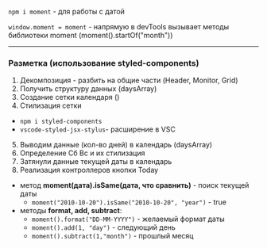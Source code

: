 `npm i moment` - для работы с датой

`window.moment = moment` - напрямую в devTools вызывает методы библиотеки moment (moment().startOf("month"))

---

### Разметка (использование styled-components)

1. Декомпозиция - разбить на общие части (Header, Monitor, Grid)
2. Получить структуру данных (daysArray)
3. Создание сетки календаря ()
4. Стилизация сетки

- `npm i styled-components`
- `vscode-styled-jsx-stylus`- расширение в VSC

5. Выводим данные (кол-во дней) в календарь (daysArray)
6. Определение Сб Вс и их стилизация
7. Затянули данные текущей даты в календарь
8. Реализация контроллеров кнопки Today

- метод **moment(дата).isSame(дата, что сравнить)** - поиск текущей даты
  - `moment("2010-10-20").isSame("2010-10-20", "year")` - true
- методы **format, add, subtract**:
  - `moment().format("DD-MM-YYYY")` - желаемый формат даты
  - `moment().add(1, "day")` - следующий день
  - `moment().subtract(1,"month")` - прошлый месяц
